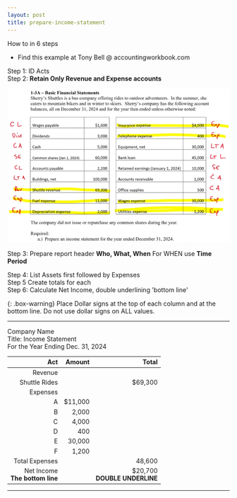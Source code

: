 ```yaml
---
layout: post
title: prepare-income-statement
---
```


How to in 6 steps

- Find this example at Tony Bell @ accountingworkbook.com

Step 1: ID Acts  
Step 2: **Retain Only Revenue and Expense accounts**  


![Example Income Statement](/assets/tony-bell/prepare-income-statement.png)


Step 3: Prepare report header **Who, What, When** For WHEN use **Time Period**


Step 4: List Assets first followed by Expenses  
Step 5 Create totals for each   
Step 6: Calculate Net Income, double underlining 'bottom line'   

{: .box-warning}
Place Dollar signs at the top of each column and at the bottom line. Do not use dollar signs on ALL values.

---

Company Name  
Title: Income Statement  
For the Year Ending Dec. 31, 2024  

| Act | Amount | Total |
|----:|-------:|------:|
| Revenue | | |
| Shuttle Rides | | $69,300 |
| Expenses | | |
| A | $11,000 | |
| B |   2,000 | |
| C |   4,000 | |
| D |    400 | |
| E |  30,000 | |
| F |   1,200 | |
| Total Expenses | |  48,600 |
| Net Income <br> **The bottom line** | | $20,700 <br> **DOUBLE UNDERLINE** |

---
